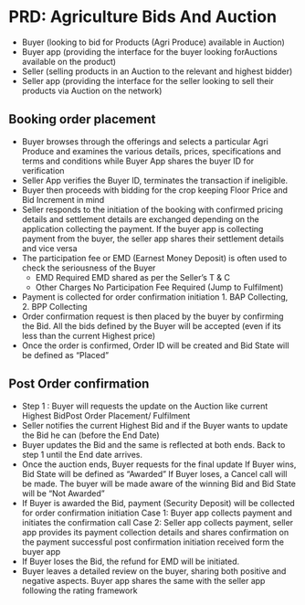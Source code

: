 # PRD: Agriculture Bids And Auction

- Buyer (looking to bid for Products (Agri Produce) available in Auction)
- Buyer app (providing the interface for the buyer looking forAuctions available on the product)
- Seller (selling products in an Auction to the relevant and highest bidder)
- Seller app (providing the interface for the seller looking to sell their products via Auction on the network)

## Booking order placement
- Buyer browses through the offerings and selects a particular Agri Produce and examines the various details, prices, specifications and terms and conditions while Buyer App shares the buyer ID for verification
- Seller App verifies the Buyer ID, terminates the transaction if ineligible.
- Buyer then proceeds with bidding for the crop keeping Floor Price and Bid Increment in mind
- Seller responds to the initiation of the booking with confirmed pricing details and settlement details are exchanged depending
 on the application collecting the payment. If the buyer app is collecting payment from the buyer, the seller app shares their settlement details and vice versa
- The participation fee or EMD (Earnest Money Deposit) is often used to check the seriousness of the Buyer
    - EMD Required
        EMD shared as per the Seller’s T & C
    - Other Charges
        No Participation Fee Required (Jump to Fulfilment)
- Payment is collected for order confirmation initiation 1. BAP Collecting, 2. BPP Collecting
- Order confirmation request is then placed by the buyer by confirming the Bid. All the bids defined by the Buyer will be accepted (even if its less than the current Highest price)
- Once the order is confirmed, Order ID will be created and Bid State will be defined as “Placed”

## Post Order confirmation 
- Step 1 : Buyer will requests the update on the Auction like current Highest BidPost Order Placement/ Fulfilment
- Seller notifies the current Highest Bid and if the Buyer wants to update the Bid he can (before the End Date)
- Buyer updates the Bid and the same is reflected at both ends. Back to step 1 until the End date arrives.
- Once the auction ends, Buyer requests for the final update
If Buyer wins, Bid State will be defined as “Awarded”
If Buyer loses, a Cancel call will be made. The buyer will be made aware of the winning Bid and Bid State will be “Not Awarded”
- If Buyer is awarded the Bid, payment (Security Deposit) will be collected for order confirmation initiation
Case 1: Buyer app collects payment and initiates the confirmation call
Case 2: Seller app collects payment, seller app provides its payment collection details and shares confirmation on the payment successful post confirmation initiation received form the buyer app
- If Buyer loses the Bid, the refund for EMD will be initiated.
- Buyer leaves a detailed review on the buyer, sharing both positive and negative aspects. Buyer app shares the same with the seller app following the rating framework




